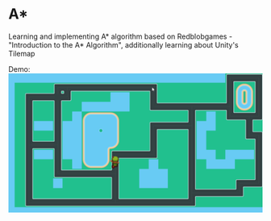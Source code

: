 # A*

Learning and implementing A* algorithm based on Redblobgames - "Introduction to the A* Algorithm", additionally learning about Unity's Tilemap

Demo:![](AstarDemo.gif)

